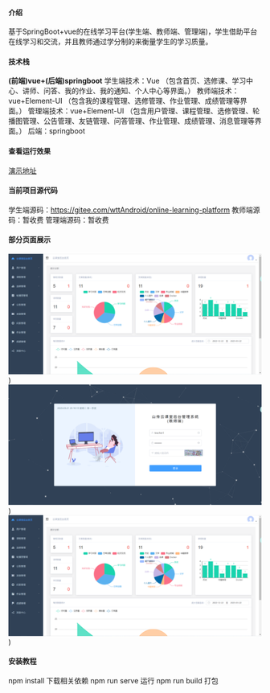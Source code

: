 #### 介绍
基于SpringBoot+vue的在线学习平台(学生端、教师端、管理端)，学生借助平台在线学习和交流，并且教师通过学分制的来衡量学生的学习质量。 

#### 技术栈
**(前端)vue+(后端)springboot** 
学生端技术：Vue （包含首页、选修课、学习中心、讲师、问答、我的作业、我的通知、个人中心等界面。）
教师端技术：vue+Element-UI （包含我的课程管理、选修管理、作业管理、成绩管理等界面。）
管理端技术：vue+Element-UI （包含用户管理、课程管理、选修管理、轮播图管理、公告管理、友链管理、问答管理、作业管理、成绩管理、消息管理等界面。）
后端：springboot

#### 查看运行效果
[演示地址](http://123.56.144.92:8002)

#### 当前项目源代码
学生端源码：https://gitee.com/wttAndroid/online-learning-platform
教师端源码：暂收费
管理端源码：暂收费

#### 部分页面展示
![学生端部分页面](public/static/guanl.png))
![教师端部分页面](public/static/jiaoshi.png))
![管理端部分页面](public/static/guanl.png))

#### 安装教程
npm install 下载相关依赖
npm run serve 运行
npm run build 打包
